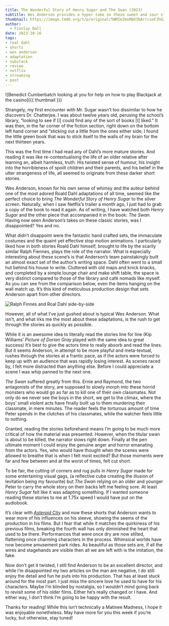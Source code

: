 ```yaml
---
title: The Wonderful Story of Henry Sugar and The Swan (2023)
subtitle: Wes Anderson provides a hyper take on these sweet and sour stories.
thumbnail: https://image.tmdb.org/t/p/original/5WMIeZmsMQX3bArrcsoFJhUZIgr.jpg
author:
  - Finnlay Dall
date: 2023-10-16
tags:
- roal dahl
- shorts
- wes anderson
- adaptation
- substack
- review
- netflix
- streaming
- post
---
```

![Benedict Cumberbatch looking at you for help on how to play Blackjack at the casino]({{ thumbnail }})

Strangely, my first encounter with Mr. Sugar wasn’t too dissimilar to how he discovers Dr. Chatterjee. I was about twelve years old, perusing the school’s library, “looking to see if [I] could find any of the sort of books [I] liked.” It was then, in the far corner of the fiction section, right down on the bottom left hand corner and “sticking out a little from the ones either side; I found the little green book that was to stick itself to the walls of my brain for the next thirteen years.

This was the first time I had read any of Dahl’s more mature stories. And reading it was like re-contextualising the life of an older relative after learning an, albeit harmless, truth. His twisted sense of humour, his insight into the horribleness of spoilt children and their parents, and his belief in the utter strangeness of life, all seemed to originate from these darker short stories.

Wes Anderson, known for his own sense of whimsy and the auteur behind one of the most adored Roald Dahl adaptations of all time, seemed like the perfect choice to bring *The Wonderful Story of Henry Sugar* to the silver screen. Naturally, when I saw Netflix’s trailer a month ago, I just had to grab a copy of the book to read it again. As of writing, I have watched both *Henry Sugar* and the other piece that accompanied it in the book: *The Swan.* Having now seen Anderson’s takes on these classic stories, was I disappointed? Yes and no.

What didn’t disappoint were the fantastic hand crafted sets, the immaculate costumes and the quaint yet effective stop motion animations. I particularly liked how in both stories Roald Dahl himself, brought to life by the scarily similar Ralph Fiennes, plays the role of the narrator. What is especially interesting about these scene’s is that Anderson’s team painstakingly built an almost exact set of the author’s writing space. Dahl often went to a small hut behind his house to write. Cluttered with old maps and knick knacks, and completed by a simple lounge chair and make shift table, the space is very distinct compared to those of the library and café nomads like myself. As you can see from the comparison below, even the items hanging on the wall match up. It’s this kind of meticulous production design that sets Anderson apart from other directors.

![Ralph Finnes and Roal Dahl side-by-side](https://austinkleon.com/wp-content/uploads/2023/10/dahl-writing-shed.jpg)

However, all of what I’ve just gushed about is typical Wes Anderson. What isn’t, and what irks me the most about these adaptations, is the rush to get through the stories as quickly as possible.

While it is an awesome idea to literally read the stories line for line (Kip Williams’ *Picture of Dorian Gray* played with the same idea to great success) It’s best to give the actors time to really absorb and read the lines. But it seems Anderson, in attempt to be more playful and meta-textual, rushes through the stories at a frantic pace, as if the actors were forced to keep up with an audience that was rapidly losing interest. As scenes raced by, I felt more distracted than anything else. Before I could appreciate a scene I was whip panned to the next one.

*The Swan* suffered greatly from this. Ernie and Raymond, the two antagonists of the story, are supposed to slowly morph into these horrid monsters who would go as far as to kill one of their own classmates. Not only do we never see the boys in the short, we get to the climax, where the boys’ small violent acts have finally built up to them murdering their classmate, in mere minutes. The reader feels the torturous amount of time Peter spends in the clutches of his classmates, while the watcher feels little to nothing.

Granted, reading the stories beforehand means I’m going to be much more critical of how the material was presented. However, when the titular swan is about to be killed, the narrator slows right down. Finally at the pen ultimate moment I could enjoy the genuine anger and horror emanating from the actors. Yes, who would have thought when the scenes were allowed to breathe that is when I felt most excited? But those moments were far and few between and at the worst of times, felt cut short.

To be fair, the cutting of corners and rug pulls in *Henry Sugar* made for some entertaining visual gags, (a reflective cube creating the illusion of levitation being my favourite) but *The Swan* relying on an older and younger Peter to carry the whole story on their backs left me feeling sore. At least *Henry Sugar* felt like it was adapting something. If I wanted someone reading these stories to me at 1.75x speed I would have put on the audiobook.

It’s clear with *[Asteroid City](http://localhost:8080/writing-for-warmth/)* and now these shorts that Anderson wants to wear more of his influences on his sleeve, showing the seems of the production in his films. But I fear that while it matches the quirkiness of his previous films, breaking the fourth wall has only diminished the heart that used to be there. Performances that were once dry are now stilted, flattening once charming characters in the process. Whimsical worlds have now become amusement park rides. As beautiful as those sets are, if all the wires and stagehands are visible then all we are left with is the imitation, the fake.

Now don’t get it twisted, I still find Anderson to be an excellent director, and while I’m disappointed my two articles on the man are negative, I do still enjoy the detail and fun he puts into his production. That has at least stuck around for the most part. I just miss the sincere love he used to have for his characters. Maybe I’m blinded by nostalgia, so I wouldn’t mind going back to revisit some of his older films. Either he’s really changed or I have. And either way, I don’t think I’m going to be happy with the result.

Thanks for reading! While this isn’t technically a Matinee Madness, I hope it was enjoyable nonetheless. May have more for you this week if you’re lucky, but otherwise, stay tuned!
